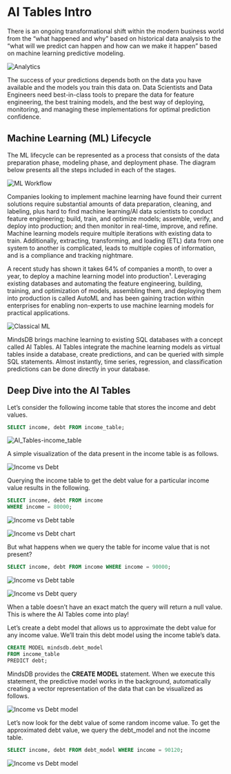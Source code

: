 # AI Tables Intro

There is an ongoing transformational shift within the modern business world from the “what happened and why” based on historical data analysis to the “what will we predict can happen and how can we make it happen” based on machine learning predictive modeling.

![Analytics](/assets/sql/tutorials/snowflake-superset/1-ML_audience.png)

The success of your predictions depends both on the data you have available and the models you train this data on. Data Scientists and Data Engineers need best-in-class tools to prepare the data for feature engineering, the best training models, and the best way of deploying, monitoring, and managing these implementations for optimal prediction confidence.

## Machine Learning (ML) Lifecycle

The ML lifecycle can be represented as a process that consists of the data preparation phase, modeling phase, and deployment phase. The diagram below presents all the steps included in each of the stages.

![ML Workflow](/assets/sql/tutorials/snowflake-superset/2-ML_workflow.png)

Companies looking to implement machine learning have found their current solutions require substantial amounts of data preparation, cleaning, and labeling, plus hard to find machine learning/AI data scientists to conduct feature engineering; build, train, and optimize models; assemble, verify, and deploy into production; and then monitor in real-time, improve, and refine. Machine learning models require multiple iterations with existing data to train. Additionally, extracting, transforming, and loading (ETL) data from one system to another is complicated, leads to multiple copies of information, and is a compliance and tracking nightmare.

A recent study has shown it takes 64% of companies a month, to over a year, to deploy a machine learning model into production¹. Leveraging existing databases and automating the feature engineering, building, training, and optimization of models, assembling them, and deploying them into production is called AutoML and has been gaining traction within enterprises for enabling non-experts to use machine learning models for practical applications.

![Classical ML](/assets/sql/tutorials/snowflake-superset/3-AI_Tables-income-debt.jpg)

MindsDB brings machine learning to existing SQL databases with a concept called AI Tables. AI Tables integrate the machine learning models as virtual tables inside a database, create predictions, and can be queried with simple SQL statements. Almost instantly, time series, regression, and classification predictions can be done directly in your database.

## Deep Dive into the AI Tables

Let’s consider the following income table that stores the income and debt values.

```sql
SELECT income, debt FROM income_table;
```

![AI_Tables-income_table](/assets/sql/tutorials/snowflake-superset/3-AI_Tables-income_table.jpg)

A simple visualization of the data present in the income table is as follows.

![Income vs Debt](/assets/sql/tutorials/snowflake-superset/4-AI_Tables-income-debt-query.jpg)

Querying the income table to get the debt value for a particular income value results in the following.

```sql
SELECT income, debt FROM income
WHERE income = 80000;
```

![Income vs Debt table](/assets/sql/tutorials/snowflake-superset/5-debt-income-query-table.jpg)

![Income vs Debt chart](/assets/sql/tutorials/snowflake-superset/5-debt-income-query.jpg)

But what happens when we query the table for income value that is not present?

```sql
SELECT income, debt FROM income WHERE income = 90000;
```

![Income vs Debt table](/assets/sql/tutorials/snowflake-superset/6-debt-income-query-null-table.jpg)

![Income vs Debt query](/assets/sql/tutorials/snowflake-superset/6-debt-income-query-null.jpg)

When a table doesn’t have an exact match the query will return a null value. This is where the AI Tables come into play!

Let’s create a debt model that allows us to approximate the debt value for any income value. We’ll train this debt model using the income table’s data.

```sql
CREATE MODEL mindsdb.debt_model 
FROM income_table 
PREDICT debt;
```

MindsDB provides the **CREATE MODEL** statement. When we execute this statement, the predictive model works in the background, automatically creating a vector representation of the data that can be visualized as follows.

![Income vs Debt model](/assets/sql/tutorials/snowflake-superset/7-debt-income-query-ml.jpg)

Let’s now look for the debt value of some random income value. To get the approximated debt value, we query the debt_model and not the income table.

```sql
SELECT income, debt FROM debt_model WHERE income = 90120;
```

![Income vs Debt model](/assets/sql/tutorials/snowflake-superset/7-debt-income-query-ml-table.jpg)

